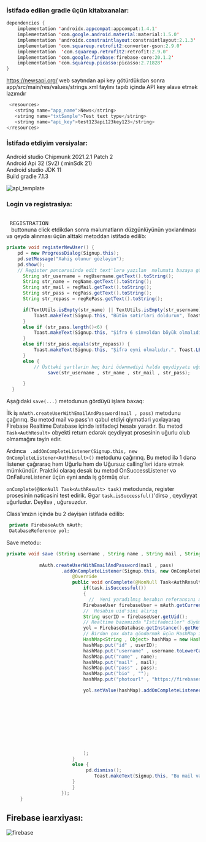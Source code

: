  
 ### İstifadə edilən gradle üçün kitabxanalar:
``` java 
dependencies {
    implementation 'androidx.appcompat:appcompat:1.4.1'
    implementation 'com.google.android.material:material:1.5.0'
    implementation 'androidx.constraintlayout:constraintlayout:2.1.3'
    implementation 'com.squareup.retrofit2:converter-gson:2.9.0'
    implementation  'com.squareup.retrofit2:retrofit:2.9.0'
    implementation 'com.google.firebase:firebase-core:20.1.2'
    implementation 'com.squareup.picasso:picasso:2.71828'
}
```

 https://newsapi.org/  web saytından api key  götürdükdən sonra app/src/main/res/values/strings.xml faylını tapıb içində API key əlavə etmək lazımdır
 ``` java
  <resources>
    <string name="app_name">News</string>
    <string name="txtSample">Test text type</string>
    <string name="api_key">test123api123key123</string>
 </resources>
```

###  İstifadə etdiyim versiyalar:
  Android studio Chipmunk 2021.2.1 Patch 2                                      
   Android Api 32 (Sv2) ( minSdk 21)                                                         
   Android studio JDK 11                                       
   Build gradle 7.1.3

  ![api_template](https://github.com/akbarlee/NewsApi/assets/62420106/2c2e2ed8-148b-4c9b-85b8-915939304a0d)


### Login və registrasiya: 
  
 <kbd> <br> REGISTRATION <br> </kbd>  buttonuna click etdikdən sonra məlumatların düzgünlüyünün yoxlanılması və qeydə alınması üçün alttaki metoddan istifadə edilib: 
  ``` java
  private void registerNewUser() {
      pd = new ProgressDialog(Signup.this);
      pd.setMessage("Xahiş olunur gözləyin");
      pd.show();
      // Register pəncərəsində edit text'lərə yazılan  məlumatı bazaya göndərmək üçün aşağıdakı String dəyişənləri qeyd edirik
        String str_username = regUsername.getText().toString();
        String str_name = regName.getText().toString();
        String str_mail = regMail.getText().toString();
        String str_pass = regPass.getText().toString();
        String str_repass = regRePass.getText().toString();

        if(TextUtils.isEmpty(str_name) || TextUtils.isEmpty(str_username) || TextUtils.isEmpty(str_mail) || TextUtils.isEmpty(str_pass)|| TextUtils.isEmpty(str_repass ) ) {
            Toast.makeText(Signup.this, "Bütün sətirləri doldurun", Toast.LENGTH_SHORT).show();
        } 
        else if (str_pass.length()<6) {
            Toast.makeText(Signup.this, "Şifrə 6 simvoldan böyük olmalıdır.", Toast.LENGTH_SHORT).show();
        }
        else if(!str_pass.equals(str_repass)) {
            Toast.makeText(Signup.this, "Şifrə eyni olmalıdır.", Toast.LENGTH_SHORT);
        }
        else {
            // Üsttəki şərtlərin heç biri ödənmədiyi halda qeydiyyatı uğurla saxlamaq üçün
                 save(str_username , str_name , str_mail , str_pass);

        }
    }
```

  Aşağıdaki ```save(...)``` metodunun gördüyü işlərə baxaq:

  İlk iş ``` mAuth.createUserWithEmailAndPassword(mail , pass) ``` metodunu çağırırıq. Bu metod mail və pass'ın qəbul etdiyi qiymətləri yoxlayaraq Firebase Realtime Database içində istifadəçi hesabı yaradır. Bu metod ``` Task<AuthResult> ``` obyekti return edərək qeydiyyat prosesinin uğurlu olub olmamağını təyin edir.

  Ardınca ```  .addOnCompleteListener(Signup.this, new OnCompleteListener<AuthResult>() ``` metodunu çağırırıq. Bu metod ilə 1 dənə listener çağıraraq həm Uğurlu həm də Uğursuz calling'ləri idarə etmək mümkündür. Praktiki olaraq desək bu metod OnSuccessListener və  OnFailureListener üçün eyni anda iş görmüş olur.

```onComplete(@NonNull Task<AuthResult> task)``` metodunda, register prosesinin nəticəsini test edirik. Əgər ```task.isSuccessful()```'dirsə , qeydiyyat uğurludur. Deyilsə , uğursuzdur.

 Class'ımızın içində  bu 2 dəyişən istifadə edilib: 
 ``` java
  private FirebaseAuth mAuth;
  DatabaseReference yol;
```
  Save metodu: 
``` java
private void save (String username , String name , String mail , String pass) {
      
            mAuth.createUserWithEmailAndPassword(mail , pass)
                    .addOnCompleteListener(Signup.this, new OnCompleteListener<AuthResult>() {
                        @Override
                        public void onComplete(@NonNull Task<AuthResult> task) {
                            if(task.isSuccessful())
                            {
                              //  Yeni yaradılmış hesabın referansını alırıq
                            FirebaseUser firebaseUser = mAuth.getCurrentUser();
                            //  Hesabın uid'sini alırıq
                            String userID = firebaseUser.getUid();
                            // Realtime bazamızda "İstifadeciler" düyümünün içində uid adlı alt düyümdə istifadəçi məlumatları saxlamaq üçün
                            yol = FirebaseDatabase.getInstance().getReference().child("İstifadeciler").child(userID);
                            // Birdən çox data göndərmək üçün HashMap istifadə etməliyik.
                            HashMap<String , Object> hashMap = new HashMap<>();
                            hashMap.put("id" , userID);
                            hashMap.put("username" , username.toLowerCase());
                            hashMap.put("name" , name);
                            hashMap.put("mail" , mail);
                            hashMap.put("pass" , pass);
                            hashMap.put("bio" , "");
                            hashMap.put("photourl" , "https://firebasestorage.googleapis.com/v0/b/android-c01c1.appspot.com/o/placeholder.jpg?alt=media&token=5131ce0a-75ec-4644-8928-d6b2aff04509");

                            yol.setValue(hashMap).addOnCompleteListener(new OnCompleteListener<Void>() {
                                                                            @Override
                                                                            public void onComplete(@NonNull Task<Void> task) {
                                                                                  if (task.isSuccessful()) {
                                                                                      pd.dismiss();
                                                                                      Intent intent = new Intent(Signup.this , main_page.class);
                                                                                      intent.addFlags(Intent.FLAG_ACTIVITY_CLEAR_TASK | Intent.FLAG_ACTIVITY_NEW_TASK);
                                                                                         startActivity(intent);
                                                                                  }
                                                                            }
                                                                        }
                            );
                        }
                        else {
                             pd.dismiss();
                                Toast.makeText(Signup.this, "Bu mail və ya şifrə ilə qeydiyyat mümkün olmadı.", Toast.LENGTH_LONG).show();
                        }
                        }
                    });
     }
```
 ## Firebase iearxiyası: 

![firebase](https://github.com/akbarlee/NewsApi/assets/62420106/69a8dfe0-067a-41d9-bf3e-7ba2e8c3a839)


